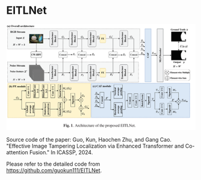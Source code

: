# EITLNet

![EITL-Net](./EITLNet.png)


Source code of the paper: Guo, Kun, Haochen Zhu, and Gang Cao. "Effective Image Tampering Localization via Enhanced Transformer and Co-attention Fusion." In ICASSP, 2024.

Please refer to the detailed code from https://github.com/guokun111/EITLNet.
